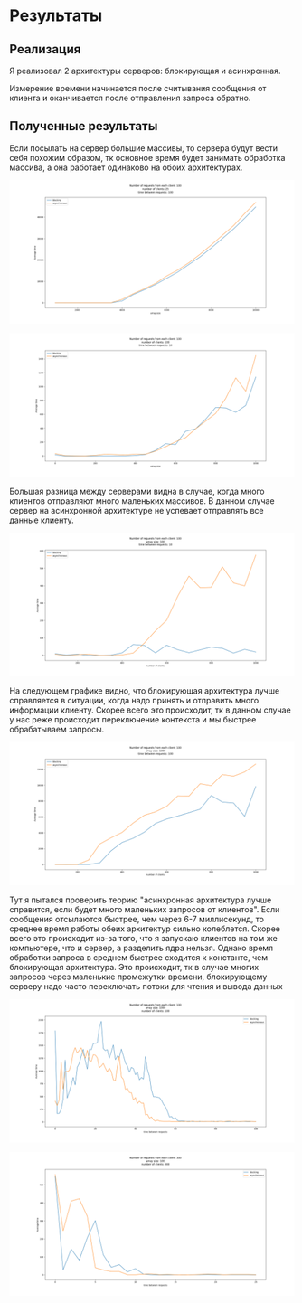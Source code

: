 # Результаты

## Реализация

Я реализовал 2 архитектуры серверов: блокирующая и асинхронная. 

Измерение времени начинается после считывания сообщения от клиента и оканчивается после отправления запроса обратно.

## Полученные результаты

Если посылать на сервер большие массивы, то сервера будут вести себя похожим образом, тк основное время будет занимать обработка массива, а она работает одинаково на обоих архитектурах.

![sizeMedium](plots/sizeMedium.png)

![sizeSmall](plots/sizeSmall.png)

Большая разница между серверами видна в случае, когда много клиентов отправляют много маленьких массивов. В данном случае 
сервер на асинхронной архитектуре не успевает отправлять все данные клиенту.

![numberSmallArray](plots/numberSmallArray.png)

На следующем графике видно, что блокирующая архитектура лучше справляется в ситуации, когда надо принять и отправить много информации клиенту. Скорее всего это происходит, тк в данном случае у нас реже происходит переключение контекста и мы быстрее обрабатываем запросы.

![numberMediumArray](plots/numberMediumArray.png)

Тут я пытался проверить теорию "асинхронная архитектура лучше справится, если будет много маленьких запросов от клиентов". Если сообщения отсылаются быстрее, чем через 6-7 миллисекунд, то среднее время работы обеих архитектур сильно колеблется. Скорее всего это происходит из-за того, что я запускаю клиентов на том же компьютере, что и сервер, а разделить ядра нельзя.
Однако время обработки запроса в среднем быстрее сходится к константе, чем блокирующая архитектура. Это происходит, тк в случае многих запросов через маленькие промежутки времени, блокирующему серверу надо часто переключать потоки для чтения и вывода данных

![timeMediumArray](plots/timeMediumArray.png)


![timeSmallArray](plots/timeSmallArray.png)
